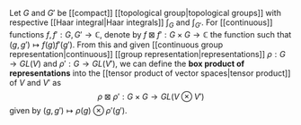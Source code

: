 Let $G$ and $G'$ be [[compact]] [[topological group|topological groups]] with respective [[Haar integral|Haar integrals]] $\int_G$ and $\int_{G'}$. For [[continuous]] functions $f,f':G,G'\to \mathbb C$, denote by $f\boxtimes f':G\times G \to \mathbb C$ the function such that $(g,g')\mapsto f(g)f'(g')$. From this and given [[continuous group representation|continuous]] [[group representation|representations]] $\rho:G\to GL(V)$ and $\rho':G\to GL(V')$, we can define the **box product of representations** into the [[tensor product of vector spaces|tensor product]] of $V$ and $V'$ as $$\rho\boxtimes \rho' :G\times G \to GL(V\otimes V')$$ given by $(g,g')\mapsto \rho(g) \otimes \rho'(g')$. 